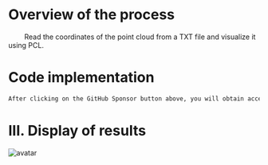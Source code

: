 #  Overview of the process 

    Read the coordinates of the point cloud from a TXT file and visualize it using PCL. 

#  Code implementation 

  ```python  
After clicking on the GitHub Sponsor button above, you will obtain access permissions to my private code repository ( https://github.com/slowlon/my_code_bar ) to view this blog code. By searching the code number of this blog, you can find the code you need, code number is: 2024020309574265299
  ```  
#  III. Display of results 

 ![avatar]( 2b2dbfd7891340bd85ea19fda3cf9708.png) 

